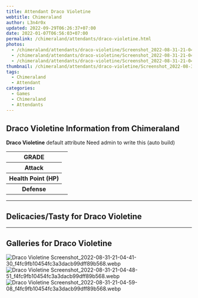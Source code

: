 ```yaml
---
title: Attendant Draco Violetine
webtitle: Chimeraland
author: L3n4r0x
updated: 2022-09-29T06:26:37+07:00
date: 2022-01-07T06:56:03+07:00
permalink: /chimeraland/attendants/draco-violetine.html
photos:
  - /chimeraland/attendants/draco-violetine/Screenshot_2022-08-31-21-04-41-30_f4fc9fb10454fc3a3dacb99dff89b568.webp
  - /chimeraland/attendants/draco-violetine/Screenshot_2022-08-31-21-04-48-51_f4fc9fb10454fc3a3dacb99dff89b568.webp
  - /chimeraland/attendants/draco-violetine/Screenshot_2022-08-31-21-04-59-08_f4fc9fb10454fc3a3dacb99dff89b568.webp
thumbnail: /chimeraland/attendants/draco-violetine/Screenshot_2022-08-31-21-04-41-30_f4fc9fb10454fc3a3dacb99dff89b568.webp
tags:
  - Chimeraland
  - Attendant
categories:
  - Games
  - Chimeraland
  - Attendants
---
```


<section id="bootstrap-wrapper"><link rel="stylesheet" href="https://rawcdn.githack.com/dimaslanjaka/Web-Manajemen/0c3b5aa1813bd4abcd2c11bf3e37928b15c28664/css/bootstrap-5-3-0-alpha3-wrapper.css"/><h2 id="attribute">Draco Violetine Information from Chimeraland</h2><p><b>Draco Violetine</b> default attribute Need admin to write this (auto build)<table><tr><th>GRADE</th><td></td></tr><tr><th>Attack</th><td></td></tr><tr><th>Health Point (HP)</th><td></td></tr><tr><th>Defense</th><td></td></tr></table></p><hr/><h2 id="delicacies">Delicacies/Tasty for Draco Violetine</h2><div class="text-white bg-dark"></div><hr/><div id="gallery"><h2>Galleries for Draco Violetine</h2><div class="row"><div class="col-lg-6 col-12"><img src="/chimeraland/attendants/draco-violetine/Screenshot_2022-08-31-21-04-41-30_f4fc9fb10454fc3a3dacb99dff89b568.webp" alt="Draco Violetine Screenshot_2022-08-31-21-04-41-30_f4fc9fb10454fc3a3dacb99dff89b568.webp"/></div><div class="col-lg-6 col-12"><img src="/chimeraland/attendants/draco-violetine/Screenshot_2022-08-31-21-04-48-51_f4fc9fb10454fc3a3dacb99dff89b568.webp" alt="Draco Violetine Screenshot_2022-08-31-21-04-48-51_f4fc9fb10454fc3a3dacb99dff89b568.webp"/></div><div class="col-lg-6 col-12"><img src="/chimeraland/attendants/draco-violetine/Screenshot_2022-08-31-21-04-59-08_f4fc9fb10454fc3a3dacb99dff89b568.webp" alt="Draco Violetine Screenshot_2022-08-31-21-04-59-08_f4fc9fb10454fc3a3dacb99dff89b568.webp"/></div></div></div></section>